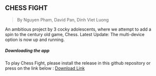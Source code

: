 ## CHESS FIGHT
> By Nguyen Pham, David Pan, Dinh Viet Luong

An ambitious project by 3 cocky adolescents, where we attempt to add a spin to the century old game, Chess.
Latest Update: The multi-device option is now up and running.

##### Downloading the app
To play Chess Fight, please install the release in this github repository or press on the link below :
[Download Link](https://github.com/DINDIN2007/ChessFight/releases/download/Chess-Fight.v1.0.0/Chess.Fight.jar)
